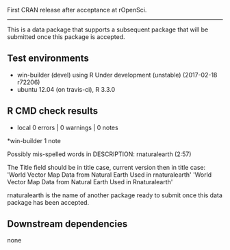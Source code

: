 First CRAN release after acceptance at rOpenSci.

---
 
This is a data package that supports a subsequent package that will be submitted once this package is accepted.
   
## Test environments
* win-builder (devel) using R Under development (unstable) (2017-02-18 r72206)
* ubuntu 12.04 (on travis-ci), R 3.3.0

## R CMD check results
* local
0 errors | 0 warnings | 0 notes

*win-builder
1 note

Possibly mis-spelled words in DESCRIPTION:
  rnaturalearth (2:57)

The Title field should be in title case, current version then in title case:
'World Vector Map Data from Natural Earth Used in rnaturalearth'
'World Vector Map Data from Natural Earth Used in Rnaturalearth'

rnaturalearth is the name of another package ready to submit once this data package has been accepted.

## Downstream dependencies
none

